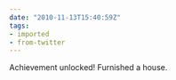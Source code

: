 ```yaml
---
date: "2010-11-13T15:40:59Z"
tags:
- imported
- from-twitter
---
```

Achievement unlocked\! Furnished a house.
